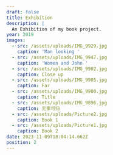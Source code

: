 ```yaml
---
draft: false
title: Exhibition
description: |
  An Exhibition of my book project.
year: 2019
images:
  - src: /assets/uploads/IMG_9929.jpg
    caption: 'Man looking '
  - src: /assets/uploads/IMG_9947.jpg
    caption: 'Women and John '
  - src: /assets/uploads/IMG_9902.jpg
    caption: Close up
  - src: /assets/uploads/IMG_9905.jpg
    caption: Far
  - src: /assets/uploads/IMG_9900.jpg
    caption: Title
  - src: /assets/uploads/IMG_9896.jpg
    caption: 无家可归
  - src: /assets/uploads/Picture2.jpg
    caption: Book 1
  - src: /assets/uploads/Picture1.jpg
    caption: Book 2
date: 2023-11-09T18:04:14.662Z
position: 2
---
```


